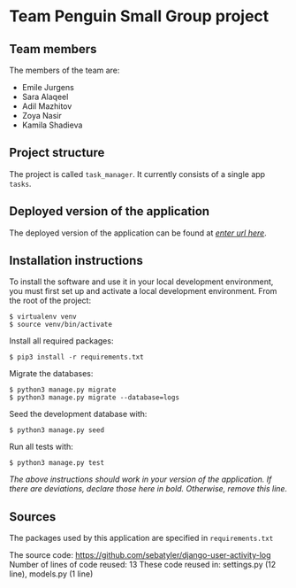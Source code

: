 # Team Penguin Small Group project

## Team members
The members of the team are:
- Emile Jurgens
- Sara Alaqeel
- Adil Mazhitov
- Zoya Nasir
- Kamila Shadieva

## Project structure
The project is called `task_manager`.  It currently consists of a single app `tasks`.

## Deployed version of the application
The deployed version of the application can be found at [*enter url here*](*enter_url_here*).

## Installation instructions
To install the software and use it in your local development environment, you must first set up and activate a local development environment.  From the root of the project:

```
$ virtualenv venv
$ source venv/bin/activate
```

Install all required packages:

```
$ pip3 install -r requirements.txt
```

Migrate the databases:

```
$ python3 manage.py migrate
$ python3 manage.py migrate --database=logs
```

Seed the development database with:

```
$ python3 manage.py seed
```

Run all tests with:
```
$ python3 manage.py test
```

*The above instructions should work in your version of the application.  If there are deviations, declare those here in bold.  Otherwise, remove this line.*

## Sources
The packages used by this application are specified in `requirements.txt`

The source code: https://github.com/sebatyler/django-user-activity-log
Number of lines of code reused: 13
These code reused in: settings.py (12 line), models.py (1 line)